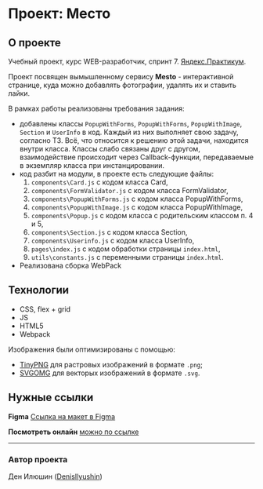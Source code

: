 # Проект: Место

## О проекте

Учебный проект, курс WEB-разработчик, спринт 7. 
[Яндекс.Практикум](https://practicum.yandex.ru/).

Проект посвящен вымышленному сервису **Mesto** - интерактивной странице, куда 
можно добавлять фотографии, удалять их и ставить лайки.

В рамках работы реализованы требования задания:
- добавлены классы `PopupWithForms`, `PopupWithForms`, `PopupWithImage`,
`Section` и `UserInfo` в код. Каждый из них выполняет свою задачу, согласно ТЗ. 
Всё, что относится к решению этой задачи, находится внутри класса. Классы слабо
связаны друг с другом, взаимодействие происходит через Callback-функции, 
передаваемые в экземпляр класса при инстанцировании.
- код разбит на модули, в проекте есть следующие файлы:
  1. `components\Card.js` с кодом класса Card,
  2. `components\FormValidator.js` с кодом класса FormValidator,
  3. `components\PopupWithForms.js` с кодом класса PopupWithForms,
  4. `components\PopupWithImage.js` с кодом класса PopupWithImage,
  5. `components\Popup.js` с кодом класса c родительским классом п. 4 и 5,
  6. `components\Section.js` с кодом класса Section,
  7. `components\Userinfo.js` с кодом класса UserInfo,
  8. `pages\index.js` с кодом обработки страницы `index.html`,
  9. `utils\constants.js` с переменными страницы `index.html`.
- Реализована сборка WebPack

## Технологии

- CSS, flex + grid
- JS
- HTML5
- Webpack

Изображения были оптимизированы с помощью:
- [TinyPNG](https://tinypng.com/) для растровых изображений в формате `.png`;
- [SVGOMG](https://jakearchibald.github.io/svgomg/) для векторых изображений 
в формате `.svg`.

## Нужные ссылки

**Figma**
[Ссылка на макет в Figma](https://www.figma.com/file/kRVLKwYG3d1HGLvh7JFWRT/JavaScript.-Sprint-6?node-id=0%3A1)

**Посмотреть онлайн**
[можно по ссылке](https://denisilyushin.github.io/mesto/)

---
### Автор проекта

Ден Илюшин ([DenisIlyushin](https://github.com/DenisIlyushin/))